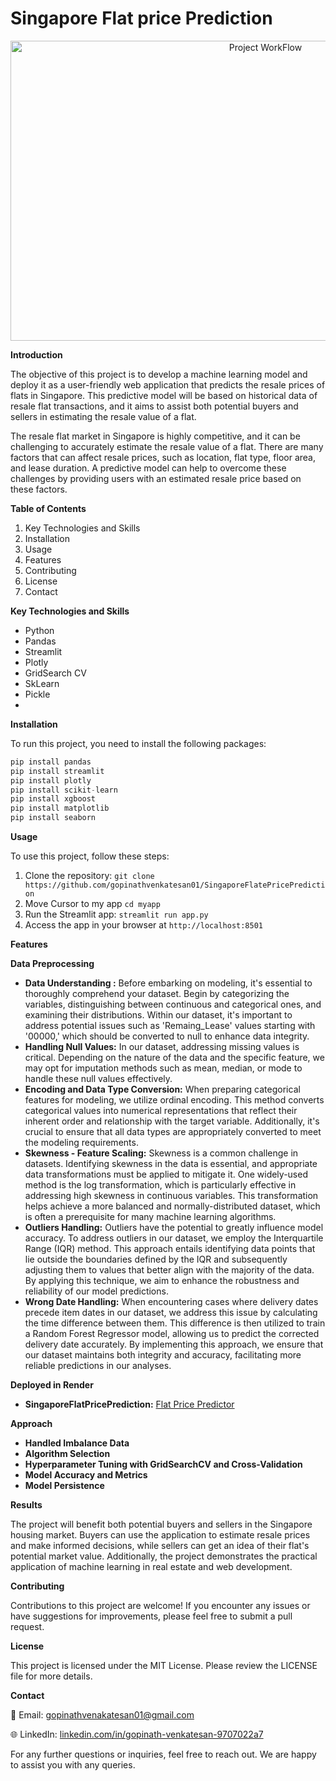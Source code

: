 # Singapore Flat price Prediction

<p align="center">
  <img src="https://github.com/user-attachments/assets/9daa9eec-8320-4872-975f-768df70e654a" alt="Project WorkFlow" width="800" height="480">
 </p>

**Introduction**

The objective of this project is to develop a machine learning model and deploy it as a user-friendly web application that predicts the resale prices of flats in Singapore. This predictive model will be based on historical data of resale flat transactions, and it aims to assist both potential buyers and sellers in estimating the resale value of a flat.

The resale flat market in Singapore is highly competitive, and it can be challenging to accurately estimate the resale value of a flat. There are many factors that can affect resale prices, such as location, flat type, floor area, and lease duration. A predictive model can help to overcome these challenges by providing users with an estimated resale price based on these factors.

**Table of Contents**

1. Key Technologies and Skills
2. Installation
3. Usage
4. Features
5. Contributing
6. License
7. Contact

**Key Technologies and Skills**
- Python
- Pandas
- Streamlit
- Plotly
- GridSearch CV
- SkLearn
- Pickle
- 
**Installation**

To run this project, you need to install the following packages:

```python
pip install pandas
pip install streamlit
pip install plotly
pip install scikit-learn
pip install xgboost
pip install matplotlib
pip install seaborn
```
**Usage**

To use this project, follow these steps:

1. Clone the repository: ```git clone https://github.com/gopinathvenkatesan01/SingaporeFlatePricePrediction```
2. Move Cursor to my app ```cd myapp```
3. Run the Streamlit app: ```streamlit run app.py```
4. Access the app in your browser at ```http://localhost:8501```

**Features**

**Data Preprocessing**
- **Data Understanding :** Before embarking on modeling, it's essential to thoroughly comprehend your dataset. Begin by categorizing the variables, distinguishing between continuous and categorical ones, and examining their distributions. Within our dataset, it's important to address potential issues such as 'Remaing_Lease' values starting with '00000,' which should be converted to null to enhance data integrity.
- **Handling Null Values:** In our dataset, addressing missing values is critical. Depending on the nature of the data and the specific feature, we may opt for imputation methods such as mean, median, or mode to handle these null values effectively.
- **Encoding and Data Type Conversion:** When preparing categorical features for modeling, we utilize ordinal encoding. This method converts categorical values into numerical representations that reflect their inherent order and relationship with the target variable. Additionally, it's crucial to ensure that all data types are appropriately converted to meet the modeling requirements.
- **Skewness - Feature Scaling:** Skewness is a common challenge in datasets. Identifying skewness in the data is essential, and appropriate data transformations must be applied to mitigate it. One widely-used method is the log transformation, which is particularly effective in addressing high skewness in continuous variables. This transformation helps achieve a more balanced and normally-distributed dataset, which is often a prerequisite for many machine learning algorithms.
- **Outliers Handling:** Outliers have the potential to greatly influence model accuracy. To address outliers in our dataset, we employ the Interquartile Range (IQR) method. This approach entails identifying data points that lie outside the boundaries defined by the IQR and subsequently adjusting them to values that better align with the majority of the data. By applying this technique, we aim to enhance the robustness and reliability of our model predictions.
- **Wrong Date Handling:** When encountering cases where delivery dates precede item dates in our dataset, we address this issue by calculating the time difference between them. This difference is then utilized to train a Random Forest Regressor model, allowing us to predict the corrected delivery date accurately. By implementing this approach, we ensure that our dataset maintains both integrity and accuracy, facilitating more reliable predictions in our analyses.

**Deployed in Render**
  - **SingaporeFlatPricePrediction:** [Flat Price Predictor](https://singaporeflatepriceprediction.onrender.com/)

**Approach**

- **Handled Imbalance Data**
- **Algorithm Selection**
- **Hyperparameter Tuning with GridSearchCV and Cross-Validation**
- **Model Accuracy and Metrics**
- **Model Persistence**

**Results**

The project will benefit both potential buyers and sellers in the Singapore housing market. Buyers can use the application to estimate resale prices and make informed decisions, while sellers can get an idea of their flat's potential market value. Additionally, the project demonstrates the practical application of machine learning in real estate and web development.

**Contributing**

Contributions to this project are welcome! If you encounter any issues or have suggestions for improvements, please feel free to submit a pull request.

**License**

This project is licensed under the MIT License. Please review the LICENSE file for more details.

**Contact**

📧 Email: gopinathvenakatesan01@gmail.com

🌐 LinkedIn: [linkedin.com/in/gopinath-venkatesan-9707022a7](https://www.linkedin.com/in/gopinath-venkatesan-9707022a7/)

For any further questions or inquiries, feel free to reach out. We are happy to assist you with any queries.
